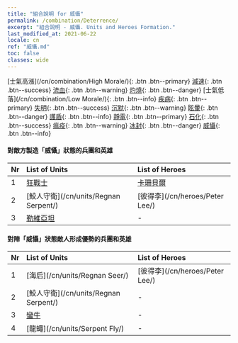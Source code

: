 ```yaml
---
title: "組合說明 for 威懾"
permalink: /combination/Deterrence/
excerpt: "組合說明 - 威懾. Units and Heroes Formation."
last_modified_at: 2021-06-22
locale: cn
ref: "威懾.md"
toc: false
classes: wide
---
```


  [士氣高漲](/cn/combination/High Morale/){: .btn .btn--primary} [減速](/cn/combination/Slow/){: .btn .btn--success} [流血](/cn/combination/Bleeding/){: .btn .btn--warning} [灼燒](/cn/combination/Burning/){: .btn .btn--danger} [士氣低落](/cn/combination/Low Morale/){: .btn .btn--info} [疾病](/cn/combination/Disease/){: .btn .btn--primary} [失明](/cn/combination/Blind/){: .btn .btn--success} [沉默](/cn/combination/Silence/){: .btn .btn--warning} [眩暈](/cn/combination/Stun/){: .btn .btn--danger} [護盾](/cn/combination/Shield/){: .btn .btn--info} [靜電](/cn/combination/Static/){: .btn .btn--primary} [石化](/cn/combination/Petrify/){: .btn .btn--success} [瘟疫](/cn/combination/Plague/){: .btn .btn--warning} [冰封](/cn/combination/Freeze/){: .btn .btn--danger} [威懾](/cn/combination/Deterrence/){: .btn .btn--info} 


#### 對敵方製造「威懾」狀態的兵團和英雄

  | Nr |  List of Units  | List of Heroes | 
  |:---|:----------------|:---------------| 
  | 1 | [狂戰士](/cn/units/Berserker/) | [卡珊貝爾](/cn/heroes/Cassanbel/) |
  | 2 | [鮫人守衛](/cn/units/Regnan Serpent/) | [彼得李](/cn/heroes/Peter Lee/) |
  | 3 | [勒維亞坦](/cn/units/Revyaratan/) | - |


#### 對陣「威懾」狀態敵人形成優勢的兵團和英雄

  | Nr |  List of Units  | List of Heroes | 
  |:---|:----------------|:---------------| 
  | 1 | [海后](/cn/units/Regnan Seer/) | [彼得李](/cn/heroes/Peter Lee/) |
  | 2 | [鮫人守衛](/cn/units/Regnan Serpent/) | - |
  | 3 | [蠻牛](/cn/units/Gorgon/) | - |
  | 4 | [龍蠅](/cn/units/Serpent Fly/) | - |
